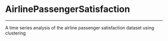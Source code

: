 # AirlinePassengerSatisfaction
---
A time series analysis of the airline passenger satisfaction dataset using clustering <br/>
